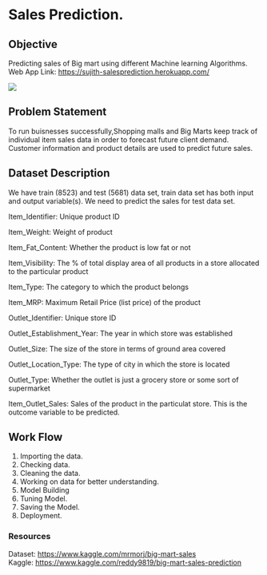 # Sales Prediction.

## Objective  
Predicting sales of Big mart using different Machine learning Algorithms.  
Web App Link: https://sujith-salesprediction.herokuapp.com/


![](https://www.thebalancesmb.com/thmb/k2ODaf0FmliyAMQF74_faNmPnsQ=/2119x1192/smart/filters:no_upscale()/supermarket-714318f7078a43769cf37a1c24930629.jpg)  

## Problem Statement  
To run buisnesses successfully,Shopping malls and Big Marts keep track of individual item sales data in order to forecast future client demand. Customer information and product details are used to predict future sales.


## Dataset Description
We have train (8523) and test (5681) data set, train data set has both input and output variable(s). We need to predict the sales for test data set.

Item_Identifier: Unique product ID

Item_Weight: Weight of product

Item_Fat_Content: Whether the product is low fat or not

Item_Visibility: The % of total display area of all products in a store allocated to the particular product

Item_Type: The category to which the product belongs

Item_MRP: Maximum Retail Price (list price) of the product

Outlet_Identifier: Unique store ID

Outlet_Establishment_Year: The year in which store was established

Outlet_Size: The size of the store in terms of ground area covered

Outlet_Location_Type: The type of city in which the store is located

Outlet_Type: Whether the outlet is just a grocery store or some sort of supermarket

Item_Outlet_Sales: Sales of the product in the particulat store. This is the outcome variable to be predicted.  

## Work Flow  
1) Importing the data.  
2) Checking data.  
3) Cleaning the data.  
4) Working on data for better understanding.  
5) Model Building  
6) Tuning Model.  
7) Saving the Model.    
8) Deployment.  

### Resources  
Dataset: https://www.kaggle.com/mrmorj/big-mart-sales  
Kaggle:  https://www.kaggle.com/reddy9819/big-mart-sales-prediction
